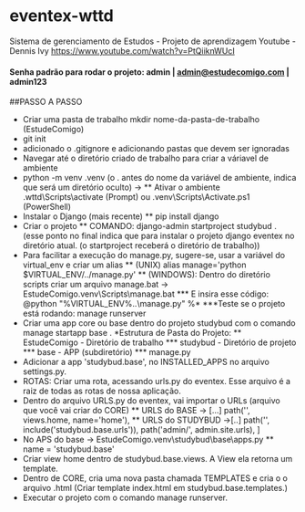 # eventex-wttd
Sistema de gerenciamento de Estudos - Projeto de aprendizagem Youtube - Dennis Ivy
https://www.youtube.com/watch?v=PtQiiknWUcI

#### Senha padrão para rodar o projeto: admin | admin@estudecomigo.com | admin123


##PASSO A PASSO
* Criar uma pasta de trabalho mkdir nome-da-pasta-de-trabalho (EstudeComigo)
* git init 
* adicionado o .gitignore e adicionando pastas que devem ser ignoradas
* Navegar até o diretório criado de trabalho para criar a váriavel de ambiente
* python -m venv .venv (o . antes do nome da variável de ambiente, indica que será um diretório oculto)
  -> ** Ativar o ambiente .wttd\Scripts\activate (Prompt) ou .venv\Scripts\Activate.ps1 (PowerShell)
* Instalar o Django (mais recente)
  ** pip  install django
* Criar o projeto
  ** COMANDO: django-admin startproject studybud . (esse ponto no final indica que para instalar o projeto django eventex no diretório atual.  (o startproject receberá o diretório de trabalho))
* Para facilitar a execução do manage.py, sugere-se, usar a variável do virtual_env e criar um alias
  ** (UNIX) alias manage='python $VIRTUAL_ENV/../manage.py'
  ** (WINDOWS): Dentro do diretório scripts criar um arquivo manage.bat -> EstudeComigo\.venv\Scripts\manage.bat
  *** E insira esse código: @python "%VIRTUAL_ENV%\..\manage.py" %*
  ***Teste se o projeto está rodando: manage runserver
* Criar uma app core ou base dentro do projeto studybud com o comando manage startapp base .
*Estrutura de Pasta do Projeto:
 ** EstudeComigo - Diretório de trabalho
  *** studybud - Diretório de projeto
  *** base - APP (subdiretório)
  *** manage.py
* Adicionar a app 'studybud.base', no INSTALLED_APPS no arquivo settings.py.
* ROTAS: Criar uma rota, acessando urls.py do eventex. Esse arquivo é a raiz de todas as rotas de nossa aplicação.
* Dentro do arquivo URLS.py do eventex, vai importar o URLs (arquivo que você vai criar do CORE)
  ** URLS do BASE -> [...] path('', views.home, name='home'),
  ** URLS do STUDYBUD ->[..] path('', include('studybud.base.urls')),  path('admin/', admin.site.urls),
]
* No APS do base -> EstudeComigo\.venv\studybud\base\apps.py
**     name = 'studybud.base'
* Criar view home dentro de studybud.base.views. A View ela retorna um template.
* Dentro de CORE, cria uma nova pasta chamada TEMPLATES e cria o o arquivo .html (Criar template index.html em studybud.base.templates.)
* Executar o projeto com o comando manage runserver.


